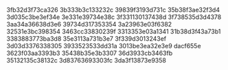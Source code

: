 3fb32d3f73ca326
3b333b3c133232c
39839f3193d731c
35b38f3ae32f3d4
3d035c3be3ef34e
3e331e39734e38c
3f331130137438d
3f738535d3d4378
3aa34a36638d3e6
39734d317353354
3a23963e03f6382
32531e3bc398354
3463cc33830239f
3313353e03a1341
31b38d3f43a73b1
3383883773ba3d8
35e3113a731b3e7
3f339d3013243ef
3d03d3376338305
3933523533dd31a
3013be3ea32e3e9
dacf655e
3623f03aa3393b3
35438b35e3b3307
36d3933cb3463fb
35132135c38132c
3d83763693303fc
3da3f13873e9358

